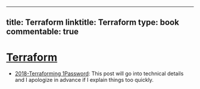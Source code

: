 
---
title: Terraform
linktitle: Terraform
type: book
commentable: true
---

# [Terraform](https://www.terraform.io/)

- [2018-Terraforming 1Password](https://blog.agilebits.com/2018/01/25/terraforming-1password/): This post will go into technical details and I apologize in advance if I explain things too quickly.

    
